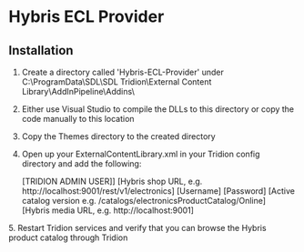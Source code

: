   Hybris ECL Provider
=======================

## Installation

1. Create a directory called 'Hybris-ECL-Provider' under C:\ProgramData\SDL\SDL Tridion\External Content Library\AddInPipeline\Addins\
2. Either use Visual Studio to compile the DLLs to this directory or copy the code manually to this location
3. Copy the Themes directory to the created directory
4. Open up your ExternalContentLibrary.xml in your Tridion config directory and add the following:

   <MountPoint type="Hybris-ECL-Provider" id="hybris" rootItemName="Hybris E-Commerce">
      <StubFolders>
        <StubFolder id="[STUB FOLDER TCM-URI]" />
      </StubFolders>
      <PrivilegedUserName>[TRIDION ADMIN USER]]</PrivilegedUserName>
      <ShopUrl xmlns="http://sdl.com/ecl/ecommerce">[Hybris shop URL, e.g. http://localhost:9001/rest/v1/electronics]</ShopUrl>
	  <Username xmlns="http://sdl.com/ecl/ecommerce">[Username]</Username>
	  <Password xmlns="http://sdl.com/ecl/ecommerce">[Password]</Password>
	  <ActiveCatalogVersion xmlns="http://sdl.com/ecl/ecommerce">[Active catalog version e.g. /catalogs/electronicsProductCatalog/Online]</ActiveCatalogVersion>
	  <MediaUrl xmlns="http://sdl.com/ecl/ecommerce">[Hybris media URL, e.g. http://localhost:9001]</MediaUrl>
  </MountPoint>
5. Restart Tridion services and verify that you can browse the Hybris product catalog through Tridion

  
